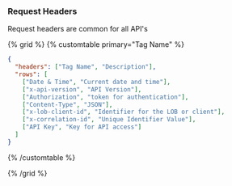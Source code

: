 ### Request Headers

Request headers are common for all API's

{% grid %}
{% customtable primary="Tag Name" %}

```json
{
  "headers": ["Tag Name", "Description"],
  "rows": [
    ["Date & Time", "Current date and time"],
    ["x-api-version", "API Version"],
    ["Authorization", "token for authentication"],
    ["Content-Type", "JSON"],
    ["x-lob-client-id", "Identifier for the LOB or client"],
    ["x-correlation-id", "Unique Identifier Value"],
    ["API Key", "Key for API access"]
  ]
}
```

{% /customtable %}

{% /grid %}
